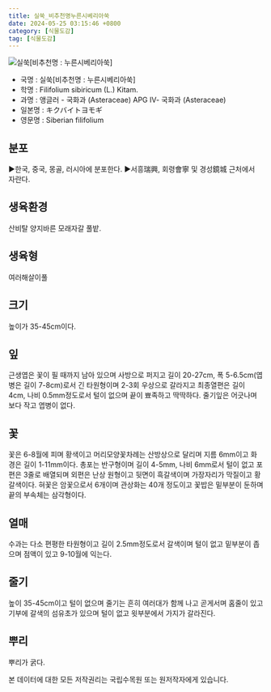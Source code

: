 ```yaml
---
title: 실쑥_비추천명누른시베리아쑥
date: 2024-05-25 03:15:46 +0800
category: [식물도감]
tag: [식물도감]
---
```




![실쑥[비추천명 : 누른시베리아쑥]](/fileUpload/plants/basic/Compositae/Filifolium/10315/10315_2_th2.jpg)
- 국명 : 실쑥[비추천명 : 누른시베리아쑥]
- 학명 : Filifolium sibiricum (L.) Kitam.
- 과명 : 앵글러 - 국화과 (Asteraceae) APG Ⅳ- 국화과 (Asteraceae)
- 일본명 : キクバイトヨモギ
- 영문명 : Siberian filifolium


## 분포
▶한국, 중국, 몽골, 러시아에 분포한다.▶서흥瑞興, 회령會寧 및 경성鏡城 근처에서 자란다.
## 생육환경
산비탈 양지바른 모래자갈 풀밭.
## 생육형
여러해살이풀 
## 크기
높이가 35-45cm이다.
## 잎
근생엽은 꽃이 필 때까지 남아 있으며 사방으로 퍼지고 길이 20-27cm, 폭 5-6.5cm(엽병은 길이 7-8cm)로서 긴 타원형이며 2-3회 우상으로 갈라지고 최종열편은 길이 4cm, 나비 0.5mm정도로서 털이 없으며 끝이 뾰족하고 딱딱하다. 줄기잎은 어긋나며 보다 작고 엽병이 없다.
## 꽃
꽃은 6-8월에 피며 황색이고 머리모양꽃차례는 산방상으로 달리며 지름 6mm이고 화경은 길이 1-11mm이다. 총포는 반구형이며 길이 4-5mm, 나비 6mm로서 털이 없고 포편은 3줄로 배열되며 외편은 난상 원형이고 뒷면이 흑갈색이며 가장자리가 막질이고 황갈색이다. 혀꽃은 암꽃으로서 6개이며 관상화는 40개 정도이고 꽃밥은 밑부분이 둔하며 끝의 부속체는 삼각형이다.
## 열매
수과는 다소 편평한 타원형이고 길이 2.5mm정도로서 갈색이며 털이 없고 밑부분이 좁으며 점액이 있고 9-10월에 익는다.
## 줄기
높이 35-45cm이고 털이 없으며 줄기는 흔히 여러대가 함께 나고 곧게서며 홈줄이 있고 기부에 갈색의 섬유초가 있으며 털이 없고 윗부분에서 가지가 갈라진다.
## 뿌리
뿌리가 굵다.






본 데이터에 대한 모든 저작권리는 국립수목원 또는 원저작자에게 있습니다.
